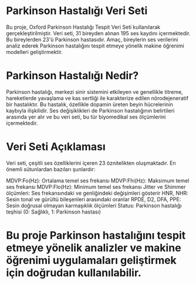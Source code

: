 # Parkinson Hastalığı Veri Seti

Bu proje, Oxford Parkinson Hastalığı Tespit Veri Seti kullanılarak gerçekleştirilmiştir. Veri seti, 31 bireyden alınan 195 ses kaydını içermektedir. Bu bireylerden 23'ü Parkinson hastasıdır. Amaç, bireylerin ses verilerini analiz ederek Parkinson hastalığını tespit etmeye yönelik makine öğrenimi modelleri geliştirmektir.

# Parkinson Hastalığı Nedir?

Parkinson hastalığı, merkezi sinir sistemini etkileyen ve genellikle titreme, hareketlerde yavaşlama ve kas sertliği ile karakterize edilen nörodejeneratif bir hastalıktır. Bu hastalık, özellikle dopamin üreten beyin hücrelerinin kaybıyla ilişkilidir. Ses değişiklikleri de Parkinson hastalığının belirtileri arasında yer alır ve bu veri seti, bu tür biyomedikal ses ölçümlerini içermektedir.

# Veri Seti Açıklaması

Veri seti, çeşitli ses özelliklerini içeren 23 öznitelikten oluşmaktadır. En önemli sütunlardan bazıları şunlardır:

MDVP:Fo(Hz): Ortalama temel ses frekansı
MDVP:Fhi(Hz): Maksimum temel ses frekansı
MDVP:Flo(Hz): Minimum temel ses frekansı
Jitter ve Shimmer ölçümleri: Ses frekansındaki ve genliğindeki değişimleri gösterir
HNR, NHR: Sesin tonal ve gürültü bileşenleri arasındaki oranlar
RPDE, D2, DFA, PPE: Sesin doğrusal olmayan karmaşıklık ölçümleri
Status: Parkinson hastalığı teşhisi (0: Sağlıklı, 1: Parkinson hastası)

# Bu proje Parkinson hastalığını tespit etmeye yönelik analizler ve makine öğrenimi uygulamaları geliştirmek için doğrudan kullanılabilir.

